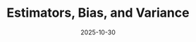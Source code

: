 ---
layout: lecture
number: 19
date: 2025-10-30
published: true
title: Estimators, Bias, and Variance
presented_by: Josh Grossman
slido:
recording: 
askademia: 
files:
  slides: 
  pdf_slides:
  code:
  code_html:
  notebook:
  notes:
  additional_files:
    - name:
      link:
      target: #or leave empty
---